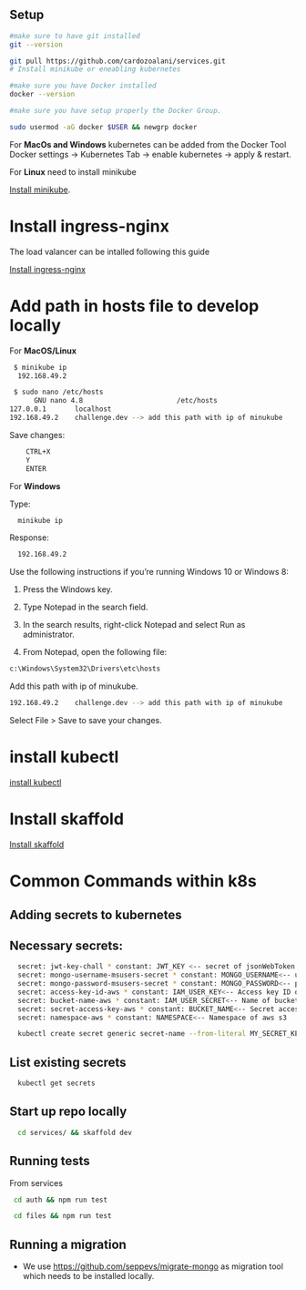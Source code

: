 ## Setup

```bash
#make sure to have git installed 
git --version

git pull https://github.com/cardozoalani/services.git
# Install minikube or eneabling kubernetes

#make sure you have Docker installed
docker --version

#make sure you have setup properly the Docker Group.

sudo usermod -aG docker $USER && newgrp docker


```
For **MacOs and Windows** kubernetes can be added from the Docker Tool 
Docker settings -> Kubernetes Tab -> enable kubernetes -> apply & restart.

For **Linux** need to install minikube

[Install minikube](https://minikube.sigs.k8s.io/docs/start/).



# Install ingress-nginx
The load valancer can be intalled following this guide

[Install ingress-nginx](https://kubernetes.github.io/ingress-nginx/deploy/)

# Add path in hosts file to develop locally
For **MacOS/Linux** 

```bash
 $ minikube ip
  192.168.49.2
```

```bash
 $ sudo nano /etc/hosts
      GNU nano 4.8                       /etc/hosts                                 
127.0.0.1       localhost
192.168.49.2    challenge.dev --> add this path with ip of minukube
```

Save changes:
```bash
    CTRL+X 
    Y
    ENTER
```

For **Windows**

Type:
```bash
  minikube ip
```
Response:
```bash
  192.168.49.2
```
Use the following instructions if you’re running Windows 10 or Windows 8:

1. Press the Windows key.

2. Type Notepad in the search field.

3. In the search results, right-click Notepad and select Run as administrator.

4. From Notepad, open the following file:
```bash
c:\Windows\System32\Drivers\etc\hosts
```
Add this path with ip of minukube.
```bash
192.168.49.2    challenge.dev --> add this path with ip of minukube
```
Select File > Save to save your changes.

# install kubectl
[ install kubectl](https://kubernetes.io/docs/tasks/tools/install-kubectl-linux/)
# Install skaffold

[Install skaffold](https://skaffold.dev/docs/install/)

# Common Commands within k8s
## Adding secrets to kubernetes

## Necessary secrets: 
```bash
  secret: jwt-key-chall * constant: JWT_KEY <-- secret of jsonWebToken
  secret: mongo-username-msusers-secret * constant: MONGO_USERNAME<-- userame of cluseter mongodb 
  secret: mongo-password-msusers-secret * constant: MONGO_PASSWORD<-- password of cluseter mongodb 
  secret: access-key-id-aws * constant: IAM_USER_KEY<-- Access key ID of aws s3
  secret: bucket-name-aws * constant: IAM_USER_SECRET<-- Name of bucket of aws s3
  secret: secret-access-key-aws * constant: BUCKET_NAME<-- Secret access key of aws s3
  secret: namespace-aws * constant: NAMESPACE<-- Namespace of aws s3
```
```bash
  kubectl create secret generic secret-name --from-literal MY_SECRET_KEY=apisecretkeyyouwanttoaddtofile
```
## List existing secrets
```bash
  kubectl get secrets
```
## Start up repo locally

```bash
  cd services/ && skaffold dev
```

## Running tests
From services

```bash
 cd auth && npm run test 
```
```bash
 cd files && npm run test 
```

## Running a migration
- We use https://github.com/seppevs/migrate-mongo as migration tool which needs to be installed locally.

